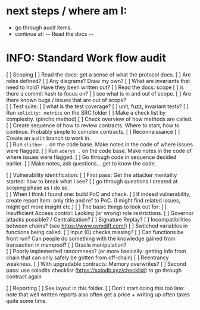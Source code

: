 # next steps / where am I: 
- go through audit items. 
- continue at: -- Read the docs -- 

# INFO: Standard Work flow audit
[ ] Scoping
  [ ] Read the docs: get a sense of what the protocol does.
    [ ] Are roles defined? 
    [ ] Any diagrams? Draw my own? 
    [ ] What are invariants that need to hold? Have they been written out? 
  [ ] Read the docs: scope
    [ ] is there a commit hash to focus on? 
    [ ] see what is in and out of scope. 
    [ ] Are there known bugs / issues that are out of scope?  
  [ ] Test suite: 
    [ ] what is the test coverage? 
    [ ] unit, fuzz, invariant tests? 
  [ ] Run `solidity: metrics` on the SRC folder
    [ ] Make a check list by complexity. (pincho method)
    [ ] Check overview of how methods are called. 
    [ ] Create sequence of how to review contracts. Where to start, how to continue. Probably simple to complex contracts. 
[ ] Reconnaissance
  [ ] Create an `audit` branch to work in.  
  [ ] Run `slither .` on the code base. Make notes in the code of where issues were flagged.
  [ ] Run `aderyn .` on the code base. Make notes in the code of where issues were flagged.
  [ ] Go through code in sequence decided earlier. 
  [ ] Make notes, ask questions... get to know the code. 

[ ] Vulnerability identification: 
  [ ] First pass: Get the attacker mentality started: how to break what I see? 
    [ ] go through questions I created at scoping phase as I do so.  
  [ ] When I think I found one: build PoC and check.
    [ ] If indeed vulnerability, create report item: only title and ref to PoC. (I might find related issues, might get more insight etc.) 
  [ ] The basic things to look out for:
    [ ] Insufficient Access control: Lacking (or wrong) role restrictions. 
    [ ] Governor attacks possible? / Centralization? 
    [ ] Signature Replay? 
    [ ] Incompatibilities between chains? (see https://www.evmdiff.com/)
    [ ] Switched variables in functions being called. 
    [ ] Input (0) checks missing? 
    [ ] Can functions be front run? Can people do something with the knowledge gained from transaction in mempool? 
    [ ] Oracle manipulation?  
    [ ] Poorly implemented randomness? (or more basically: getting info from chain that can only safely be gotten from off-chain)
    [ ] Reentrancy weakness. 
    [ ] With upgradable contracts: Memory overwrites?
  [ ] Second pass: use solodits checklist (https://solodit.xyz/checklist) to go through contract again 

[ ] Reporting
  [ ] See layout in this folder. 
  [ ] Don't start doing this too late: note that well written reports also often get a price + writing up often takes quite some time. 